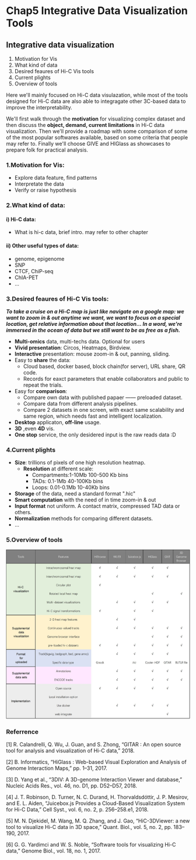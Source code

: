 # Chap5 Integrative Data Visualization Tools

## Integrative data visualization

1. Motivation for Vis 
2. What kind of data 
3. Desired feaures of Hi-C Vis tools 
4. Current plights 
5. Overview of tools 

Here we'll mainly focused on Hi-C data visulazation, while most of the tools designed for Hi-C data are also able to integragate other 3C-based data to improve the interpretability.

We'll first walk through the **motivation** for visualizing complex dataset and then discuss the **object, demand, current limitations** in Hi-C data visualization. Then we'll provide a roadmap with some comparison of some of the most popular softwares available, based on some criteria that people may refer to. Finally we'll choose GIVE and HIGlass as showcases to prepare folk for practical analysis.

### 1.Motivation for Vis:

* Explore data feature, find patterns
* Interpretate the data 
* Verify or raise hypothesis

### 2.What kind of data:

#### i\) Hi-C data:

* What is hi-c data, brief intro. may refer to other chapter 

#### ii\) Other useful types of data:

* genome, epigenome
* SNP
* CTCF, ChiP-seq 
* ChIA-PET
* ... 

### 3.Desired feaures of Hi-C Vis tools:

 _**To take a cruise on a Hi-C map is just like navigate on a google map: we want to zoom in & out anytime we want, we want to focus on a special location, get relative information about that location... In a word, we're immersed in the ocean of data but we still want to be as free as a fish.**_

* **Multi-omics** data, multi-techs data. Optional for users 
* **Vivid presentation**: Circos, Heatmaps, Birdview.
* **Interactive** presentation: mouse zoom-in & out, panning, sliding. 
* Easy to **share** the data: 
  * Cloud based, docker based, block chain\(for server\), URL share, QR code.
  * Records for eaxct parameters that enable collaborators and public to repeat the trials.
* Easy for **comparison**: 
  * Compare own data with published papaer —— preloaded dataset. 
  * Compare data from different analysis pipelines. 
  * Compare 2 datasets in one screen, with exact same scalability and same region, which needs fast and intelligent localization.
* **Desktop** applicaton, **off-line** usage.
* **3D** ,even **4D** vis.
* **One stop** service, the only desidered input is the raw reads data :D 

### 4.Current plights

* **Size**: trillions of pixels of one high resolution heatmap.
  * **Resolution** at different scale:
    * Compartments:1-10Mb 100-500 Kb bins
    * TADs: 0.1-1Mb 40-100Kb bins
    * Loops: 0.01-0.1Mb 10-40Kb bins
* **Storage** of the data, need a standard format ".hic"
* **Smart computation** with the need of in time zoom-in & out 
* **Input format** not uniform. A contact matrix, compressed TAD data or others.
* **Normalization** methods for comparing different datasets. 
* ...

### 5.Overview of tools

![](../.gitbook/assets/vis_comp.jpg)

### Referrence

\[1\] R. Calandrelli, Q. Wu, J. Guan, and S. Zhong, “GITAR : An open source tool for analysis and visualization of Hi-C data,” 2018.

\[2\] B. Informatics, “HiGlass : Web-based Visual Exploration and Analysis of Genome Interaction Maps,” pp. 1–31, 2017.

\[3\] D. Yang et al., “3DIV: A 3D-genome Interaction Viewer and database,” Nucleic Acids Res., vol. 46, no. D1, pp. D52–D57, 2018.

\[4\] J. T. Robinson, D. Turner, N. C. Durand, H. Thorvaldsdóttir, J. P. Mesirov, and E. L. Aiden, “Juicebox.js Provides a Cloud-Based Visualization System for Hi-C Data,” Cell Syst., vol. 6, no. 2, p. 256–258.e1, 2018.

\[5\] M. N. Djekidel, M. Wang, M. Q. Zhang, and J. Gao, “HiC-3DViewer: a new tool to visualize Hi-C data in 3D space,” Quant. Biol., vol. 5, no. 2, pp. 183–190, 2017.

\[6\] G. G. Yardimci and W. S. Noble, “Software tools for visualizing Hi-C data,” Genome Biol., vol. 18, no. 1, 2017.

